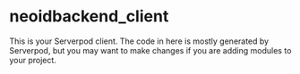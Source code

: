 # neoidbackend_client

This is your Serverpod client. The code in here is mostly generated by
Serverpod, but you may want to make changes if you are adding modules to your
project.
